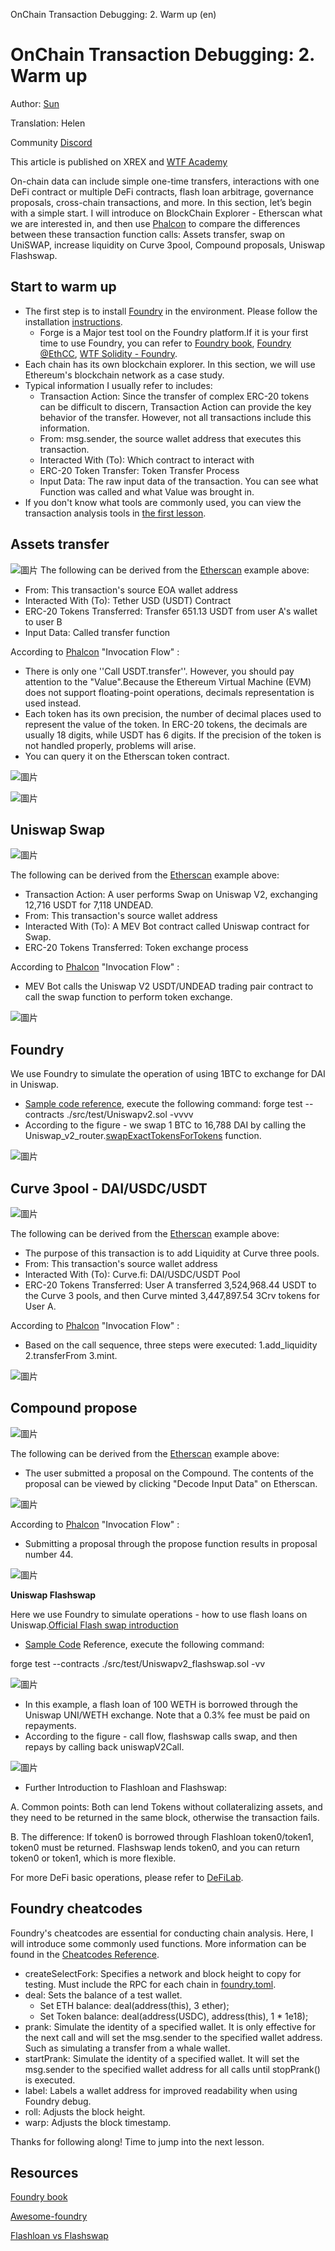 OnChain Transaction Debugging: 2. Warm up (en)

# OnChain Transaction Debugging: 2. Warm up

Author: [Sun](https://twitter.com/1nf0s3cpt)

Translation: Helen

Community [Discord](https://discord.gg/3y3d9DMQ)

This article is published on XREX and [WTF Academy](https://github.com/AmazingAng/WTF-Solidity#%E9%93%BE%E4%B8%8A%E5%A8%81%E8%83%81%E5%88%86%E6%9E%90)

On-chain data can include simple one-time transfers, interactions with one DeFi contract or multiple DeFi contracts, flash loan arbitrage, governance proposals, cross-chain transactions, and more. In this section, let’s begin with a simple start.
I will introduce on BlockChain Explorer - Etherscan what we are interested in, and then use [Phalcon](https://phalcon.blocksec.com/) to compare the differences between these transaction function calls: Assets transfer, swap on UniSWAP, increase liquidity on Curve 3pool, Compound proposals, Uniswap Flashswap.

## Start to warm up

- The first step is to install [Foundry](https://github.com/foundry-rs/foundry) in the environment. Please follow the installation [instructions](https://book.getfoundry.sh/getting-started/installation).
  - Forge is a Major test tool on the Foundry platform.If it is your first time to use Foundry, you can refer to [Foundry book](https://book.getfoundry.sh/), [Foundry @EthCC](https://www.youtube.com/watch?v=wJnywGB33O4), [WTF Solidity - Foundry](https://github.com/AmazingAng/WTF-Solidity/blob/main/Topics/Tools/TOOL07_Foundry/readme.md).
- Each chain has its own blockchain explorer. In this section, we will use Ethereum's blockchain network as a case study.
- Typical information I usually refer to includes:
  - Transaction Action: Since the transfer of complex ERC-20 tokens can be difficult to discern, Transaction Action can provide the key behavior of the transfer. However, not all transactions include this information.
  - From: msg.sender, the source wallet address that executes this transaction.
  - Interacted With (To): Which contract to interact with
  - ERC-20 Token Transfer: Token Transfer Process
  - Input Data: The raw input data of the transaction. You can see what Function was called and what Value was brought in.
- If you don't know what tools are commonly used, you can view the transaction analysis tools in [the first lesson](https://github.com/SunWeb3Sec/DeFiHackLabs/tree/main/academy/onchain_debug/01_tools/en).

## Assets transfer

![圖片](https://user-images.githubusercontent.com/52526645/211021954-6c5828be-7293-452b-8ef6-a268db54b932.png)
The following can be derived from the [Etherscan](https://etherscan.io/tx/0x96a3fdd23fc5052d99b4be0ac55dc9b0eeff888fba447cce6b4dce1743497ad1) example above:

- From: This transaction's source EOA wallet address
- Interacted With (To): Tether USD (USDT) Contract
- ERC-20 Tokens Transferred: Transfer 651.13 USDT from user A's wallet to user B
- Input Data: Called transfer function

According to [Phalcon](https://phalcon.blocksec.com/tx/eth/0x836ef3d01a52c4b9304c3d683f6ff2b296c7331b6fee86e3b116732ce1d5d124) "Invocation Flow" :

- There is only one ''Call USDT.transfer''. However, you should pay attention to the "Value".Because the Ethereum Virtual Machine (EVM) does not support floating-point operations, decimals representation is used instead.
- Each token has its own precision, the number of decimal places used to represent the value of the token. In ERC-20 tokens, the decimals are usually 18 digits, while USDT has 6 digits. If the precision of the token is not handled properly, problems will arise.
- You can query it on the Etherscan token contract.

![圖片](https://user-images.githubusercontent.com/52526645/211123692-d7224ced-bc0b-47a1-a876-2af086e2fce9.png)

![圖片](https://user-images.githubusercontent.com/52526645/211022964-f819b35c-d442-488c-9645-7733af219d1c.png)

## Uniswap Swap

![圖片](https://user-images.githubusercontent.com/52526645/211029091-c24963c7-d2f8-44f4-ad6a-a9185f98ec85.png)

The following can be derived from the [Etherscan](https://etherscan.io/tx/0x1cd5ceda7e2b2d8c66f8c5657f27ef6f35f9e557c8d1532aa88665a37130da84) example above:

- Transaction Action: A user performs Swap on Uniswap V2, exchanging 12,716 USDT for 7,118 UNDEAD.
- From: This transaction's source wallet address
- Interacted With (To): A MEV Bot contract called Uniswap contract for Swap.
- ERC-20 Tokens Transferred: Token exchange process

According to [Phalcon](https://phalcon.blocksec.com/tx/eth/0x1cd5ceda7e2b2d8c66f8c5657f27ef6f35f9e557c8d1532aa88665a37130da84) "Invocation Flow" :

- MEV Bot calls the Uniswap V2 USDT/UNDEAD trading pair contract to call the swap function to perform token exchange.

![圖片](https://user-images.githubusercontent.com/52526645/211029737-4a606d32-2c96-41e9-aef7-82fe1fb4b21d.png)

## Foundry

We use Foundry to simulate the operation of using 1BTC to exchange for DAI in Uniswap.

- [Sample code reference](https://github.com/SunWeb3Sec/DeFiLabs/blob/main/src/test/Uniswapv2.sol), execute the following command:
 forge test --contracts ./src/test/Uniswapv2.sol -vvvv
- According to the figure - we swap 1 BTC to 16,788 DAI by calling the Uniswap\_v2\_router.[swapExactTokensForTokens](https://docs.uniswap.org/contracts/v2/reference/smart-contracts/router-02#swapexacttokensfortokens) function.

![圖片](https://user-images.githubusercontent.com/52526645/211143644-6ed295f0-e0d8-458b-a6a7-71b2da8a5baa.png)

## Curve 3pool - DAI/USDC/USDT

![圖片](https://user-images.githubusercontent.com/52526645/211030934-14fccba9-5239-480c-b431-21de393a6308.png)

The following can be derived from the [Etherscan](https://etherscan.io/tx/0x667cb82d993657f2779507a0262c9ed9098f5a387e8ec754b99f6e1d61d92d0b) example above:

- The purpose of this transaction is to add Liquidity at Curve three pools.
- From: This transaction's source wallet address
- Interacted With (To): Curve.fi: DAI/USDC/USDT Pool
- ERC-20 Tokens Transferred: User A transferred 3,524,968.44 USDT to the Curve 3 pools, and then Curve minted 3,447,897.54 3Crv tokens for User A.

According to [Phalcon](https://phalcon.blocksec.com/tx/eth/0x667cb82d993657f2779507a0262c9ed9098f5a387e8ec754b99f6e1d61d92d0b) "Invocation Flow" :

- Based on the call sequence, three steps were executed:
1.add\_liquidity 2.transferFrom 3.mint.

![圖片](https://user-images.githubusercontent.com/52526645/211032540-b8ad83af-44cf-48ea-b22c-6c79d4dac1af.png)


## Compound propose

![圖片](https://user-images.githubusercontent.com/52526645/211033609-60713c9d-1760-45d4-957f-a74e08abf9a5.png)

The following can be derived from the [Etherscan](https://etherscan.io/tx/0xba69b455c511c500e0be9453cf70319bc61e29eb4235a6e5ca5fe6ddf1934159) example above:

- The user submitted a proposal on the Compound. The contents of the proposal can be viewed by clicking "Decode Input Data" on Etherscan.

![圖片](https://user-images.githubusercontent.com/52526645/211033906-e3446f69-404e-4347-a0c6-e1b622039c5a.png)

According to [Phalcon](https://phalcon.blocksec.com/tx/eth/0xba69b455c511c500e0be9453cf70319bc61e29eb4235a6e5ca5fe6ddf1934159) "Invocation Flow" :

- Submitting a proposal through the propose function results in proposal number 44.

![圖片](https://user-images.githubusercontent.com/52526645/211034346-a600cbf4-eed9-47ca-8b5a-88232808f3a3.png)

**Uniswap Flashswap**

Here we use Foundry to simulate operations - how to use flash loans on Uniswap.[Official Flash swap introduction](https://docs.uniswap.org/contracts/v2/guides/smart-contract-integration/using-flash-swaps)

- [Sample Code](https://github.com/SunWeb3Sec/DeFiLabs/blob/main/src/test/Uniswapv2_flashswap.sol) Reference, execute the following command:

forge test --contracts ./src/test/Uniswapv2\_flashswap.sol -vv

![圖片](https://user-images.githubusercontent.com/52526645/211125357-695c3fd0-4a56-4a70-9c98-80bac65586b8.png)

- In this example, a flash loan of 100 WETH is borrowed through the Uniswap UNI/WETH exchange. Note that a 0.3% fee must be paid on repayments.
- According to the figure - call flow, flashswap calls swap, and then repays by calling back uniswapV2Call.

![圖片](https://user-images.githubusercontent.com/52526645/211038895-a1bc681a-41cd-4900-a745-3d3ddd0237d4.png)

- Further Introduction to Flashloan and Flashswap:

A. Common points:
Both can lend Tokens without collateralizing assets, and they need to be returned in the same block, otherwise the transaction fails.

B. The difference:
If token0 is borrowed through Flashloan token0/token1, token0 must be returned. Flashswap lends token0, and you can return token0 or token1, which is more flexible.

For more DeFi basic operations, please refer to [DeFiLab](https://github.com/SunWeb3Sec/DeFiLabs).

## Foundry cheatcodes

Foundry's cheatcodes are essential for conducting chain analysis. Here, I will introduce some commonly used functions. More information can be found in the [Cheatcodes Reference](https://book.getfoundry.sh/cheatcodes/).

- createSelectFork: Specifies a network and block height to copy for testing. Must include the RPC for each chain in [foundry.toml](https://github.com/SunWeb3Sec/DeFiHackLabs/blob/main/foundry.toml).
- deal: Sets the balance of a test wallet.
  - Set ETH balance: deal(address(this), 3 ether);
  - Set Token balance: deal(address(USDC), address(this), 1 \* 1e18);
- prank: Simulate the identity of a specified wallet. It is only effective for the next call and will set the msg.sender to the specified wallet address. Such as simulating a transfer from a whale wallet.
- startPrank: Simulate the identity of a specified wallet. It will set the msg.sender to the specified wallet address for all calls until stopPrank() is executed.
- label: Labels a wallet address for improved readability when using Foundry debug.
- roll: Adjusts the block height.
- warp: Adjusts the block timestamp.

Thanks for following along! Time to jump into the next lesson.

## Resources

[Foundry book](https://book.getfoundry.sh/)

[Awesome-foundry](https://github.com/crisgarner/awesome-foundry)

[Flashloan vs Flashswap](https://blog.infura.io/post/build-a-flash-loan-arbitrage-bot-on-infura-part-i)
